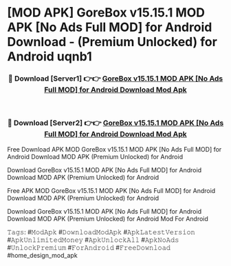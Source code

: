 # [MOD APK] GoreBox v15.15.1 MOD APK [No Ads Full MOD] for Android Download - (Premium Unlocked) for Android uqnb1



<div align="center">
<h3>🔴 Download [Server1] 👉👉 <a href="https://momento.my/?title=GoreBox_v15.15.1_MOD_APK_[No_Ads_Full_MOD]_for_Android_Download">GoreBox v15.15.1 MOD APK [No Ads Full MOD] for Android Download Mod Apk</a></h3><br>

<h3>🔴 Download [Server2] 👉👉 <a href="https://momento.my/?title=GoreBox_v15.15.1_MOD_APK_[No_Ads_Full_MOD]_for_Android_Download">GoreBox v15.15.1 MOD APK [No Ads Full MOD] for Android Download Mod Apk</a></h3>
</div>



Free Download APK MOD GoreBox v15.15.1 MOD APK [No Ads Full MOD] for Android Download MOD APK (Premium Unlocked) for Android

Download GoreBox v15.15.1 MOD APK [No Ads Full MOD] for Android Download MOD APK (Premium Unlocked) for Android

Free APK MOD GoreBox v15.15.1 MOD APK [No Ads Full MOD] for Android Download MOD APK (Premium Unlocked) for Android

Download GoreBox v15.15.1 MOD APK [No Ads Full MOD] for Android Download MOD APK (Premium Unlocked) for Android Mod For Android

𝚃𝚊𝚐𝚜: #𝙼𝚘𝚍𝙰𝚙𝚔 #𝙳𝚘𝚠𝚗𝚕𝚘𝚊𝚍𝙼𝚘𝚍𝙰𝚙𝚔 #𝙰𝚙𝚔𝙻𝚊𝚝𝚎𝚜𝚝𝚅𝚎𝚛𝚜𝚒𝚘𝚗 #𝙰𝚙𝚔𝚄𝚗𝚕𝚒𝚖𝚒𝚝𝚎𝚍𝙼𝚘𝚗𝚎𝚢 #𝙰𝚙𝚔𝚄𝚗𝚕𝚘𝚌𝚔𝙰𝚕𝚕 #𝙰𝚙𝚔𝙽𝚘𝙰𝚍𝚜 #𝚄𝚗𝚕𝚘𝚌𝚔𝙿𝚛𝚎𝚖𝚒𝚞𝚖 #𝙵𝚘𝚛𝙰𝚗𝚍𝚛𝚘𝚒𝚍 #𝙵𝚛𝚎𝚎𝙳𝚘𝚠𝚗𝚕𝚘𝚊𝚍 #home_design_mod_apk
